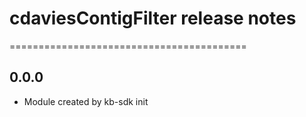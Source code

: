# cdaviesContigFilter release notes
=========================================

0.0.0
-----
* Module created by kb-sdk init
